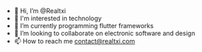 - 👋 Hi, I’m @Realtxi
- 👀 I'm interested in technology
- 🌱 I’m currently programming flutter frameworks
- 💞️ I’m looking to collaborate on electronic software and design
- 📫 How to reach me contact@realtxi.com

<!---

--->
